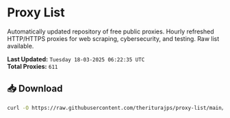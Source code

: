 # Proxy List

Automatically updated repository of free public proxies. Hourly refreshed HTTP/HTTPS proxies for web scraping, cybersecurity, and testing. Raw list available.

**Last Updated:** `Tuesday 18-03-2025 06:22:35 UTC`  
**Total Proxies:** `611`

## 📥 Download
```bash
curl -O https://raw.githubusercontent.com/theriturajps/proxy-list/main/proxies.txt
